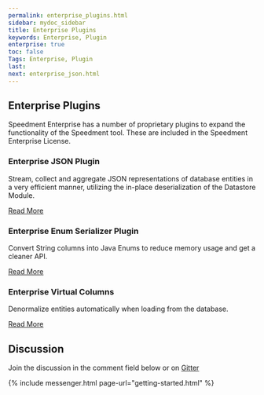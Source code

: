 ```yaml
---
permalink: enterprise_plugins.html
sidebar: mydoc_sidebar
title: Enterprise Plugins
keywords: Enterprise, Plugin
enterprise: true
toc: false
Tags: Enterprise, Plugin
last: 
next: enterprise_json.html
---
```


## Enterprise Plugins
Speedment Enterprise has a number of proprietary plugins to expand the functionality of the Speedment tool. These are included in the Speedment Enterprise License.

### Enterprise JSON Plugin
Stream, collect and aggregate JSON representations of database entities in a very efficient manner, utilizing the in-place deserialization of the Datastore Module.

[Read More](enterprise_json#top)

### Enterprise Enum Serializer Plugin
Convert String columns into Java Enums to reduce memory usage and get a cleaner API.

[Read More](enterprise_enums#top)

### Enterprise Virtual Columns
Denormalize entities automatically when loading from the database.

[Read More](enterprise_virtualcolumns#top)

## Discussion
Join the discussion in the comment field below or on [Gitter](https://gitter.im/speedment/speedment)

{% include messenger.html page-url="getting-started.html" %}
